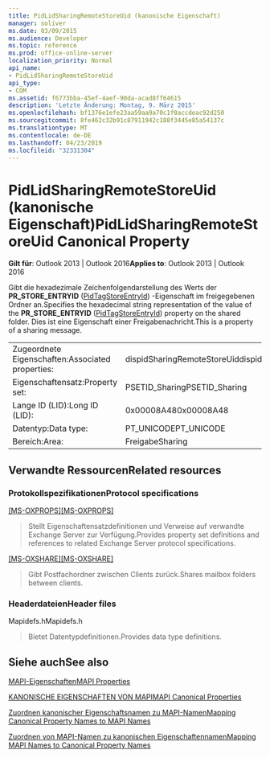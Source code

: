 ```yaml
---
title: PidLidSharingRemoteStoreUid (kanonische Eigenschaft)
manager: soliver
ms.date: 03/09/2015
ms.audience: Developer
ms.topic: reference
ms.prod: office-online-server
localization_priority: Normal
api_name:
- PidLidSharingRemoteStoreUid
api_type:
- COM
ms.assetid: f6773bba-45ef-4aef-90da-acad8ff64615
description: 'Letzte Änderung: Montag, 9. März 2015'
ms.openlocfilehash: bf1376e1efe23aa59aa9a70c1f0accdeac92d250
ms.sourcegitcommit: 8fe462c32b91c87911942c188f3445e85a54137c
ms.translationtype: MT
ms.contentlocale: de-DE
ms.lasthandoff: 04/23/2019
ms.locfileid: "32331304"
---
```

# <a name="pidlidsharingremotestoreuid-canonical-property"></a><span data-ttu-id="a0dc4-103">PidLidSharingRemoteStoreUid (kanonische Eigenschaft)</span><span class="sxs-lookup"><span data-stu-id="a0dc4-103">PidLidSharingRemoteStoreUid Canonical Property</span></span>

  
  
<span data-ttu-id="a0dc4-104">**Gilt für**: Outlook 2013 | Outlook 2016</span><span class="sxs-lookup"><span data-stu-id="a0dc4-104">**Applies to**: Outlook 2013 | Outlook 2016</span></span> 
  
<span data-ttu-id="a0dc4-105">Gibt die hexadezimale Zeichenfolgendarstellung des Werts der **PR_STORE_ENTRYID** ([PidTagStoreEntryId](pidtagstoreentryid-canonical-property.md)) -Eigenschaft im freigegebenen Ordner an.</span><span class="sxs-lookup"><span data-stu-id="a0dc4-105">Specifies the hexadecimal string representation of the value of the **PR_STORE_ENTRYID** ([PidTagStoreEntryId](pidtagstoreentryid-canonical-property.md)) property on the shared folder.</span></span> <span data-ttu-id="a0dc4-106">Dies ist eine Eigenschaft einer Freigabenachricht.</span><span class="sxs-lookup"><span data-stu-id="a0dc4-106">This is a property of a sharing message.</span></span>
  
|||
|:-----|:-----|
|<span data-ttu-id="a0dc4-107">Zugeordnete Eigenschaften:</span><span class="sxs-lookup"><span data-stu-id="a0dc4-107">Associated properties:</span></span>  <br/> |<span data-ttu-id="a0dc4-108">dispidSharingRemoteStoreUid</span><span class="sxs-lookup"><span data-stu-id="a0dc4-108">dispidSharingRemoteStoreUid</span></span>  <br/> |
|<span data-ttu-id="a0dc4-109">Eigenschaftensatz:</span><span class="sxs-lookup"><span data-stu-id="a0dc4-109">Property set:</span></span>  <br/> |<span data-ttu-id="a0dc4-110">PSETID_Sharing</span><span class="sxs-lookup"><span data-stu-id="a0dc4-110">PSETID_Sharing</span></span>  <br/> |
|<span data-ttu-id="a0dc4-111">Lange ID (LID):</span><span class="sxs-lookup"><span data-stu-id="a0dc4-111">Long ID (LID):</span></span>  <br/> |<span data-ttu-id="a0dc4-112">0x00008A48</span><span class="sxs-lookup"><span data-stu-id="a0dc4-112">0x00008A48</span></span>  <br/> |
|<span data-ttu-id="a0dc4-113">Datentyp:</span><span class="sxs-lookup"><span data-stu-id="a0dc4-113">Data type:</span></span>  <br/> |<span data-ttu-id="a0dc4-114">PT_UNICODE</span><span class="sxs-lookup"><span data-stu-id="a0dc4-114">PT_UNICODE</span></span>  <br/> |
|<span data-ttu-id="a0dc4-115">Bereich:</span><span class="sxs-lookup"><span data-stu-id="a0dc4-115">Area:</span></span>  <br/> |<span data-ttu-id="a0dc4-116">Freigabe</span><span class="sxs-lookup"><span data-stu-id="a0dc4-116">Sharing</span></span>  <br/> |
   
## <a name="related-resources"></a><span data-ttu-id="a0dc4-117">Verwandte Ressourcen</span><span class="sxs-lookup"><span data-stu-id="a0dc4-117">Related resources</span></span>

### <a name="protocol-specifications"></a><span data-ttu-id="a0dc4-118">Protokollspezifikationen</span><span class="sxs-lookup"><span data-stu-id="a0dc4-118">Protocol specifications</span></span>

<span data-ttu-id="a0dc4-119">[[MS-OXPROPS]](https://msdn.microsoft.com/library/f6ab1613-aefe-447d-a49c-18217230b148%28Office.15%29.aspx)</span><span class="sxs-lookup"><span data-stu-id="a0dc4-119">[[MS-OXPROPS]](https://msdn.microsoft.com/library/f6ab1613-aefe-447d-a49c-18217230b148%28Office.15%29.aspx)</span></span>
  
> <span data-ttu-id="a0dc4-120">Stellt Eigenschaftensatzdefinitionen und Verweise auf verwandte Exchange Server zur Verfügung.</span><span class="sxs-lookup"><span data-stu-id="a0dc4-120">Provides property set definitions and references to related Exchange Server protocol specifications.</span></span>
    
<span data-ttu-id="a0dc4-121">[[MS-OXSHARE]](https://msdn.microsoft.com/library/e4e5bd27-d5e0-43f9-a6ea-550876724f3d%28Office.15%29.aspx)</span><span class="sxs-lookup"><span data-stu-id="a0dc4-121">[[MS-OXSHARE]](https://msdn.microsoft.com/library/e4e5bd27-d5e0-43f9-a6ea-550876724f3d%28Office.15%29.aspx)</span></span>
  
> <span data-ttu-id="a0dc4-122">Gibt Postfachordner zwischen Clients zurück.</span><span class="sxs-lookup"><span data-stu-id="a0dc4-122">Shares mailbox folders between clients.</span></span>
    
### <a name="header-files"></a><span data-ttu-id="a0dc4-123">Headerdateien</span><span class="sxs-lookup"><span data-stu-id="a0dc4-123">Header files</span></span>

<span data-ttu-id="a0dc4-124">Mapidefs.h</span><span class="sxs-lookup"><span data-stu-id="a0dc4-124">Mapidefs.h</span></span>
  
> <span data-ttu-id="a0dc4-125">Bietet Datentypdefinitionen.</span><span class="sxs-lookup"><span data-stu-id="a0dc4-125">Provides data type definitions.</span></span>
    
## <a name="see-also"></a><span data-ttu-id="a0dc4-126">Siehe auch</span><span class="sxs-lookup"><span data-stu-id="a0dc4-126">See also</span></span>



[<span data-ttu-id="a0dc4-127">MAPI-Eigenschaften</span><span class="sxs-lookup"><span data-stu-id="a0dc4-127">MAPI Properties</span></span>](mapi-properties.md)
  
[<span data-ttu-id="a0dc4-128">KANONISCHE EIGENSCHAFTEN VON MAPI</span><span class="sxs-lookup"><span data-stu-id="a0dc4-128">MAPI Canonical Properties</span></span>](mapi-canonical-properties.md)
  
[<span data-ttu-id="a0dc4-129">Zuordnen kanonischer Eigenschaftsnamen zu MAPI-Namen</span><span class="sxs-lookup"><span data-stu-id="a0dc4-129">Mapping Canonical Property Names to MAPI Names</span></span>](mapping-canonical-property-names-to-mapi-names.md)
  
[<span data-ttu-id="a0dc4-130">Zuordnen von MAPI-Namen zu kanonischen Eigenschaftennamen</span><span class="sxs-lookup"><span data-stu-id="a0dc4-130">Mapping MAPI Names to Canonical Property Names</span></span>](mapping-mapi-names-to-canonical-property-names.md)

